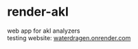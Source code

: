 # render-akl

web app for akl analyzers  
testing website: <a href="https://waterdragen.onrender.com" target="_blank">waterdragen.onrender.com</a>
